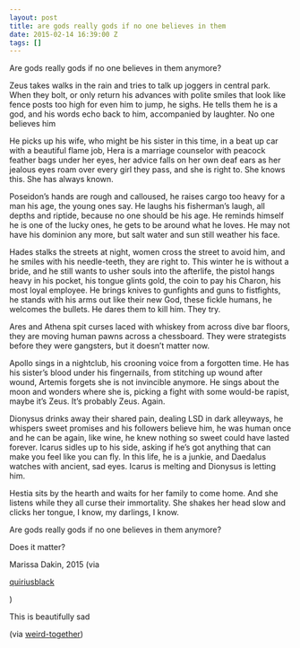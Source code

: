 ```yaml
---
layout: post
title: are gods really gods if no one believes in them
date: 2015-02-14 16:39:00 Z
tags: []
---
```

Are gods really gods if no one believes in them anymore?

Zeus takes walks in the rain and tries to talk up joggers in central park. When they bolt, or only return his advances with polite smiles that look like fence posts too high for even him to jump, he sighs. He tells them he is a god, and his words echo back to him, accompanied by laughter. No one believes him

He picks up his wife, who might be his sister in this time, in a beat up car with a beautiful flame job, Hera is a marriage counselor with peacock feather bags under her eyes, her advice falls on her own deaf ears as her jealous eyes roam over every girl they pass, and she is right to. She knows this. She has always known.

Poseidon’s hands are rough and calloused, he raises cargo too heavy for a man his age, the young ones say. He laughs his fisherman’s laugh, all depths and riptide, because no one should be his age. He reminds himself he is one of the lucky ones, he gets to be around what he loves. He may not have his dominion any more, but salt water and sun still weather his face.

Hades stalks the streets at night, women cross the street to avoid him, and he smiles with his needle-teeth, they are right to. This winter he is without a bride, and he still wants to usher souls into the afterlife, the pistol hangs heavy in his pocket, his tongue glints gold, the coin to pay his Charon, his most loyal employee. He brings knives to gunfights and guns to fistfights, he stands with his arms out like their new God, these fickle humans, he welcomes the bullets. He dares them to kill him. They try.

Ares and Athena spit curses laced with whiskey from across dive bar floors, they are moving human pawns across a chessboard. They were strategists before they were gangsters, but it doesn’t matter now.

Apollo sings in a nightclub, his crooning voice from a forgotten time. He has his sister’s blood under his fingernails, from stitching up wound after wound, Artemis forgets she is not invincible anymore. He sings about the moon and wonders where she is, picking a fight with some would-be rapist, maybe it’s Zeus. It’s probably Zeus. Again.

Dionysus drinks away their shared pain, dealing LSD in dark alleyways, he whispers sweet promises and his followers believe him, he was human once and he can be again, like wine, he knew nothing so sweet could have lasted forever. Icarus sidles up to his side, asking if he’s got anything that can make you feel like you can fly. In this life, he is a junkie, and Daedalus watches with ancient, sad eyes. Icarus is melting and Dionysus is letting him.

Hestia sits by the hearth and waits for her family to come home. And she listens while they all curse their immortality. She shakes her head slow and clicks her tongue, I know, my darlings, I know.

Are gods really gods if no one believes in them anymore?

Does it matter?

Marissa Dakin, 2015 (via

[quiriusblack](http://quiriusblack.tumblr.com/)

)

This is beautifully sad

(via [weird-together](http://weird-together.tumblr.com/))

